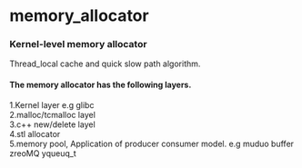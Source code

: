 # memory_allocator
### Kernel-level memory allocator
Thread_local cache and quick slow path algorithm.  
#### The memory allocator has the following layers.  
1.Kernel layer e.g glibc  
2.malloc/tcmalloc layel  
3.c++ new/delete layel  
4.stl allocator  
5.memory pool, Application of producer consumer model. e.g muduo buffer zreoMQ yqueuq_t   
